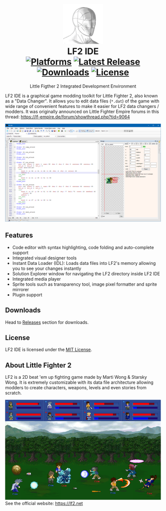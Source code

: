 <div align="center">

![LF2 IDE Icon](icon.png)  
LF2 IDE  
[![Platforms](https://img.shields.io/badge/platform-windows-blue)](https://github.com/ahmetsait/LF2.IDE/releases) [![Latest Release](https://img.shields.io/github/v/release/ahmetsait/LF2.IDE)](https://github.com/ahmetsait/LF2.IDE/releases/latest) [![Downloads](https://img.shields.io/github/downloads/ahmetsait/LF2.IDE/total)](https://github.com/ahmetsait/LF2.IDE/releases) [![License](https://img.shields.io/github/license/ahmetsait/LF2.IDE)](LICENSE)
=======
Little Figther 2 Integrated Development Environment
</div>

LF2 IDE is a graphical game modding toolkit for Little Fighter 2, also known as a "Data Changer". It allows you to edit data files (`*.dat`) of the game with wide range of convenient features to make it easier for LF2 data changers / modders. It was originally announced on Little Fighter Empire forums in this thread: https://lf-empire.de/forum/showthread.php?tid=9064

![Screenshot](screenshot.png)

Features
--------
- Code editor with syntax highlighting, code folding and auto-complete support
- Integrated visual designer tools
- Instant Data Loader (IDL): Loads data files into LF2's memory allowing you to see your changes instantly
- Solution Explorer window for navigating the LF2 directory inside LF2 IDE
- Integrated media player
- Sprite tools such as transparency tool, image pixel formatter and sprite mirrorer
- Plugin support

Downloads
---------
Head to [Releases](https://github.com/ahmetsait/LF2.IDE/releases) section for downloads.

License
-------
LF2 IDE is licensed under the [MIT License](LICENSE).

About Little Fighter 2
----------------------
LF2 is a 2D beat 'em up fighting game made by Marti Wong & Starsky Wong. It is extremely customizable with its data file architecture allowing modders to create characters, weapons, levels and even stories from scratch.

![LF2](lf2.png)  
See the official website: https://lf2.net

